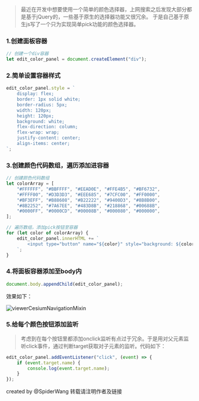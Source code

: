 > 最近在开发中想要使用一个简单的颜色选择器，上网搜索之后发现大部分都是基于jQuery的，一些基于原生的选择器功能又很冗余。
> 于是自己基于原生js写了一个只为实现简单pick功能的颜色选择器。

### 1.创建面板容器

```javascript
// 创建一个div容器
let edit_color_panel = document.createElement("div");
```
### 2.简单设置容器样式

```javascript
edit_color_panel.style = `
	display: flex;
	border: 1px solid white;
	border-radius: 5px;
	width: 120px;
	height: 120px;
	background: white;
	flex-direction: column;
	flex-wrap: wrap;
	justify-content: center;
	align-items: center;
`;
```

### 3.创建颜色代码数组，遍历添加进容器

```javascript
// 创建颜色代码数组
let colorArray = [
	"#FFFFFF", "#BBFFFF", "#EEAD0E", "#FFE4B5", "#BF6732",
	"#FFFF00", "#D3D3D3", "#EEE685", "#7CFC00", "#FF0000",
	"#BF3EFF", "#B88608", "#B22222", "#9400D3", "#8B8B00",
	"#8B2252", "#7A67EE", "#483D8B", "#218868", "#00688B",
	"#0000FF", "#0000CD", "#00008B", "#000080", "#000000",
];

// 遍历数组，添加pick按钮至容器
for (let color of colorArray) {
	edit_color_panel.innerHTML += `
		<input type="button" name="${color}" style="background: ${color};margin: 1px;width: 20px;height: 20px;border: 1px solid black;"/>
	`;
}
```

### 4.将面板容器添加至body内

```javascript
document.body.appendChild(edit_color_panel);
```

效果如下：

![viewerCesiumNavigationMixin](https://wangdunwen.github.io/static/images/colorPicker.png)

### 5.给每个颜色按钮添加监听
> 考虑到在每个按钮里都添加onclick监听有点过于冗余。于是用对父元素监听click事件，通过判断target获取对子元素的监听。代码如下：

```javascript
edit_color_panel.addEventListener("click", (event) => {
	if (event.target.name) {
		console.log(event.target.name);
	}
});
```

<!--more-->

created by @SpiderWang
转载请注明作者及链接


<!--more-->
